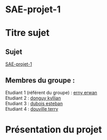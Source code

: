 # SAE-projet-1
# Titre sujet   

## Sujet    

[SAE-projet-1](https://kylliandonguy.github.io/projet/)

## Membres du groupe :

Etudiant 1 (référent du groupe) :  [erny erwan](mailto:erwan.erny@edu.univ-fcomte.fr?subject=SAE_1_05_06)  
Etudiant 2 : [donguy kyllian](mailto:kyllian.donguy@edu.univ-fcomte.fr?subject=SAE_1_05_06)   
Etudiant 3 : [dubois esteban](mailto:esteban.dubois@edu.univ-fcomte.fr?subject=SAE_1_05_06)  
Etudiant 4 : [douville terry](mailto:terry.douville@edu.univ-fcomte.fr?subject=SAE_1_05_06) 

# Présentation du projet
